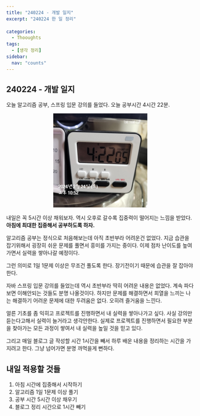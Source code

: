 ```yaml
---
title: "240224 - 개발 일지"
excerpt: "240224 한 일 정리"

categories:
  - Thooughts
tags:
  - [생각 정리]
sidebar:
  nav: "counts"
---
```


## 240224 - 개발 일지

오늘 알고리즘 공부, 스프링 입문 강의를 들었다. 오늘 공부시간 4시간 22분.

<div align="center">
    <img src="../images/240224-공부시간.png" width="50%" height="auto" />
</div>

내일은 꼭 5시간 이상 채워보자. 역시 오후로 갈수록 집중력이 떨어지는 느낌을 받았다. **아침에 최대한 집중해서 공부하도록 하자.**

알고리즘 공부는 정식으로 처음해보는데 아직 초반부라 어려운건 없었다. 지금 습관을 잡기위해서 굉장히 쉬운 문제를 풀면서 흥미를 가지는 중이다. 이제 점차 난이도를 높여가면서 실력을 쌓아나갈 예정이다.

그런 의미로 1일 1문제 이상은 무조건 풀도록 한다. 장기전이기 때문에 습관을 잘 잡아야한다.

자바 스프링 입문 강의를 들었는데 역시 초반부라 딱히 어려운 내용은 없었다. 계속 파다보면 이해안되는 것들도 분명 나올것이다. 하지만 문제를 해결하면서 희열을 느끼는 나는 해결하기 어려운 문제에 대한 두려움은 없다. 오히려 즐거움을 느낀다.

얼른 기초를 좀 익히고 프로젝트를 진행하면서 내 실력을 쌓아나가고 싶다. 사실 강의만 듣는다고해서 실력이 늘거라고 생각안한다. 실제로 프로젝트를 진행하면서 필요한 부분을 찾아가는 모든 과정이 쌓여서 내 실력을 높일 것을 믿고 있다.

그리고 매일 블로그 글 작성할 시간 1시간을 빼서 하루 배운 내용을 정리하는 시간을 가지려고 한다. 그냥 넘어가면 분명 까먹을게 뻔하다.

## 내일 적용할 것들

1. 아침 시간에 집중해서 시작하기
2. 알고리즘 1일 1문제 이상 풀기
3. 공부 시간 5시간 이상 채우기
4. 블로그 정리 시간으로 1시간 빼기

